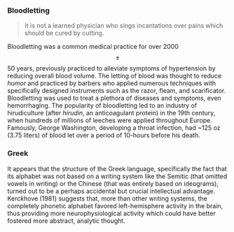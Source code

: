 

### Bloodletting 

> It is not a learned physician who sings incantations over pains which should be cured by cutting.

Bloodletting was a common medical practice for over 2000$$\pm$$50 years, previously practiced to alleviate symptoms of hypertension by reducing overall blood volume. The letting of blood was thought to reduce *humor* and practiced by barbers who applied numerous techniques with specifically designed instruments such as the razor, fleam, and scarificator. Bloodletting was used to treat a plethora of diseases and symptoms, even hemorrhaging. The popularity of bloodletting led to an industry of hirudiculture (after *hirudin*, an anticoagulant protein) in the 19th century, when hundreds of millions of leeches were applied throughout Europe. Famously, George Washington, developing a throat infection, had ~125 oz (3.75 liters) of blood let over a period of 10-hours before his death.



### Greek

It appears that the structure of the Greek language, specifically the fact that its alphabet was not based on a writing system like the Semitic (that omitted vowels in writing) or the Chinese (that was entirely based on ideograms), turned out to be a perhaps accidental but crucial intellectual advantage. Kerckhove (1981) suggests that, more than other writing systems, the completely phonetic alphabet favored left-hemisphere activity in the brain, thus providing more neurophysiological activity which could have better fostered more abstract, analytic thought.